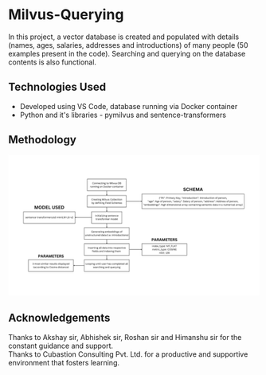 # Milvus-Querying

In this project, a vector database is created and populated with details (names, ages, salaries, addresses and introductions) of many people (50 examples present in the code). Searching and querying on the database contents is also functional.

## Technologies Used
- Developed using VS Code, database running via Docker container
- Python and it's libraries - pymilvus and sentence-transformers

## Methodology
<img src = "https://github.com/adityapathak-cubastion/Milvus-Querying/blob/main/milvus-querying-methodology.png">

## Acknowledgements
Thanks to Akshay sir, Abhishek sir, Roshan sir and Himanshu sir for the constant guidance and support.<br>
Thanks to Cubastion Consulting Pvt. Ltd. for a productive and supportive environment that fosters learning.
